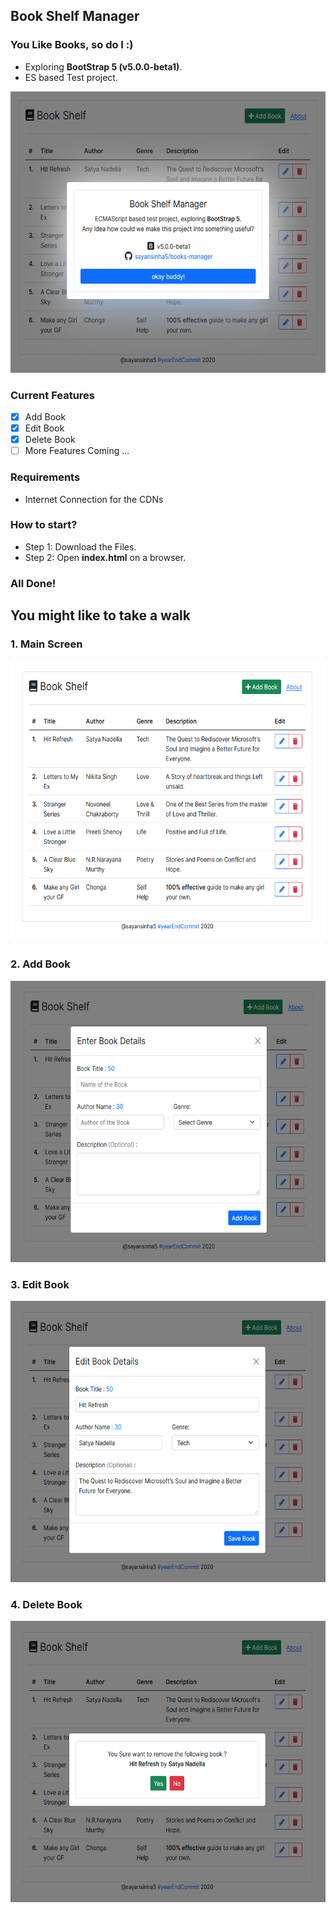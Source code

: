 ## Book Shelf Manager
### You Like Books, so do I :)
- Exploring <b>BootStrap 5 (v5.0.0-beta1)</b>.
- ES based Test project.

<img src="main/ss/00Wall.png" height="450" />

### Current Features
- [x] Add Book
- [x] Edit Book
- [x] Delete Book
- [ ] More Features Coming ...

### Requirements
- Internet Connection for the CDNs

### How to start?
- Step 1: Download the Files.
- Step 2: Open <b>index.html</b> on a browser.

### All Done!

## You might like to take a walk

### 1. Main Screen
<img src="main/ss/01SS.png" height="450" />

### 2. Add Book
<img src="main/ss/02SS.png" height="450" />

### 3. Edit Book
<img src="main/ss/03SS.png" height="450" />

### 4. Delete Book
<img src="main/ss/04SS.png" height="450" />
